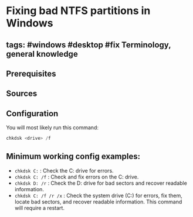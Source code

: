 # Fixing bad NTFS partitions in Windows

tags: #windows #desktop #fix
Terminology, general knowledge
---


Prerequisites
---


Sources
---


Configuration
---
You will most likely run this command:

```powershell
chkdsk <drive> /f
```

Minimum working config examples:
---
- `chkdsk C:` : Check the C: drive for errors.
- `chkdsk C: /f` : Check and fix errors on the C: drive.
- `chkdsk D: /r` : Check the D: drive for bad sectors and recover readable information.
- `chkdsk C: /f /r /x` : Check the system drive (C:) for errors, fix them, locate bad sectors, and recover readable information. This command will require a restart.
